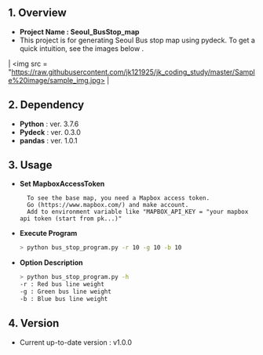 

## 1. Overview
- **Project Name : Seoul_BusStop_map**
- This project is for generating Seoul Bus stop map using pydeck. To get a quick intuition, see the images below .


 | <img src = "https://raw.githubusercontent.com/jk121925/jk_coding_study/master/Sample%20image/sample_img.jpg> |
## 2. Dependency
- **Python** : ver. 3.7.6
- **Pydeck** : ver. 0.3.0
- **pandas** : ver. 1.0.1

## 3. Usage  

- **Set MapboxAccessToken**
  ```
    To see the base map, you need a Mapbox access token. 
    Go (https://www.mapbox.com/) and make account.
    Add to environment variable like "MAPBOX_API_KEY = "your mapbox api token (start from pk...)"
  ```
- **Execute Program**  
  ```Bash
  > python bus_stop_program.py -r 10 -g 10 -b 10
  ```
- **Option Description**  
  ```Bash
  > python bus_stop_program.py -h
  -r : Red bus line weight
  -g : Green bus line weight
  -b : Blue bus line weight
  ```
  

## 4. Version
- Current up-to-date version : v1.0.0
